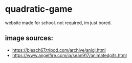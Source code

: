 # quadratic-game
website made for school. not required, im just bored.

## image sources:
* https://bleach67.tripod.com/archive/anigi.html
* https://www.angelfire.com/ia/sean917/animatedgifs.html
